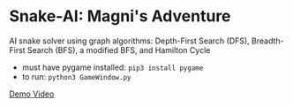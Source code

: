 # Snake-AI: Magni's Adventure
AI snake solver using graph algorithms: Depth-First Search (DFS), Breadth-First Search (BFS), a modified BFS, and Hamilton Cycle

- must have pygame installed: `pip3 install pygame`
- to run: `python3 GameWindow.py`

[Demo Video](https://youtu.be/LOslRZS3mAI)
